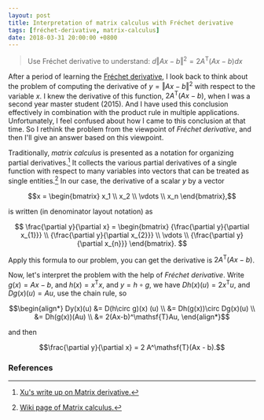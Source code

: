 ```yaml
---
layout: post
title: Interpretation of matrix calculus with Fréchet derivative
tags: [fréchet-derivative, matrix-calculus]
date: 2018-03-31 20:00:00 +0800
---
```


> Use Fréchet derivative to understand: $d \Vert A x - b \Vert^2 = 2A^\mathsf{T}(Ax - b) dx$

After a period of learning the [Fréchet derivative](https://en.wikipedia.org/wiki/Fréchet_derivative), I look back to think about the problem of computing the derivative of $y = \Vert A x - b \Vert^2$ with respect to the variable $x$. I knew the derivative of this function, $2A^\mathsf{T}(Ax - b)$, when I was a second year master student (2015). And I have used this conclusion effectively in combination with the product rule in multiple applications. Unfortunately, I feel confused about how I came to this conclusion at that time. So I rethink the problem from the viewpoint of *Fréchet derivative*, and then I'll give an answer based on this viewpoint.

Traditionally, *matrix calculus* is presented as a notation for organizing partial derivatives.[^1] It collects the various partial derivatives of a single function with respect to many variables into vectors that can be treated as single entities.[^2] In our case, the derivative of a scalar $y$ by a vector

$$x = \begin{bmatrix} x_1 \\ x_2 \\ \vdots \\ x_n \end{bmatrix},$$

is written (in denominator layout notation) as

$$
\frac{\partial y}{\partial x} =
    \begin{bmatrix}
        {\frac{\partial y}{\partial x_{1}}} \\
        {\frac{\partial y}{\partial x_{2}}} \\
        \vdots \\
        {\frac{\partial y}{\partial x_{n}}}
    \end{bmatrix}.
$$

Apply this formula to our problem, you can get the derivative is $2A^\mathsf{T}(Ax - b)$.

Now, let's interpret the problem with the help of *Fréchet derivative*. Write $g(x) = A x - b$, and $h(x) = x^\mathsf{T}x$, and $y = h \circ g$, we have $Dh(x)(u) = 2x^\mathsf{T}u$, and $Dg(x)(u) = Au$, use the chain rule, so

$$\begin{align*}
    Dy(x)(u) &= D(h\circ g)(x) (u) \\
    &= Dh(g(x))\circ Dg(x)(u) \\
    &= Dh(g(x))(Au) \\
    &= 2(Ax-b)^\mathsf{T}Au,
\end{align*}$$

and then

$$\frac{\partial y}{\partial x} = 2 A^\mathsf{T}(Ax - b).$$

### References

  [^1]: [Xu's write up on Matrix derivative.](http://www.cs.cmu.edu/~minx/matrixcal.pdf)
  [^2]: [Wiki page of Matrix calculus.](https://en.wikipedia.org/wiki/Matrix_calculus)
